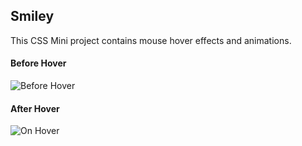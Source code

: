 ## Smiley

This CSS Mini project contains mouse hover effects and animations.

#### Before Hover 
![Before Hover](https://user-images.githubusercontent.com/91421427/139814511-022d2f0a-7296-45a3-b3e2-2f3e1dac8b3e.png)

#### After Hover
![On Hover](https://user-images.githubusercontent.com/91421427/139814588-2edeca55-46b8-44f9-bfe2-ad91989d884c.png)
